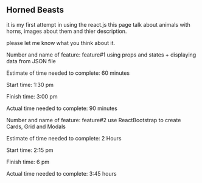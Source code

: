 ## Horned Beasts
it is my first attempt in using the react.js
this page talk about animals with horns, images about them and thier description.

please let me know what you think about it.
<!-- //////////////////  -->

Number and name of feature: feature#1 using props and states + displaying data from JSON file

Estimate of time needed to complete: 60 minutes

Start time: 1:30 pm

Finish time: 3:00 pm

Actual time needed to complete: 90 minutes

<!-- //////////////////  -->

Number and name of feature: feature#2 use ReactBootstrap to create Cards, Grid and Modals 

Estimate of time needed to complete: 2 Hours

Start time: 2:15 pm

Finish time: 6 pm

Actual time needed to complete: 3:45 hours